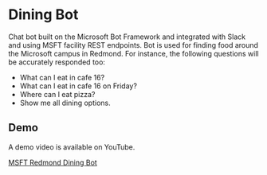 
# Dining Bot

Chat bot built on the Microsoft Bot Framework and integrated with Slack and using MSFT facility REST endpoints. Bot is used for finding food around the Microsoft campus in Redmond. For instance, the following questions will be accurately responded too:

- What can I eat in cafe 16?
- What can I eat in cafe 16 on Friday?
- Where can I eat pizza?
- Show me all dining options.

## Demo

A demo video is available on YouTube.

[MSFT Redmond Dining Bot](https://www.youtube.com/watch?v=3PQc12GPOt0&t=11s)

